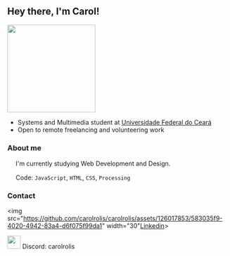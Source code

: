 ## Hey there, I'm Carol!

<img src="https://github.com/carolrolis/carolrolis/assets/126017853/0957bfc7-196b-4bc4-8978-42318c2f7aad" width="200">

* Systems and Multimedia student at [Universidade Federal do Ceará](https://ufc.br)
* Open to remote freelancing and volunteering work

### About me
<img src="https://github.com/carolrolis/carolrolis/assets/126017853/26a6faed-db1f-42d5-b43d-2a7ee1b2e219" width="15"> I'm currently studying Web Development and Design.
<img src="https://github.com/carolrolis/carolrolis/assets/126017853/26a6faed-db1f-42d5-b43d-2a7ee1b2e219" width="15">

<img src="https://github.com/carolrolis/carolrolis/assets/126017853/26a6faed-db1f-42d5-b43d-2a7ee1b2e219" width="15"> Code: `JavaScript`, `HTML`, `CSS`, `Processing`
<img src="https://github.com/carolrolis/carolrolis/assets/126017853/26a6faed-db1f-42d5-b43d-2a7ee1b2e219" width="15">

### Contact

<img src="https://github.com/carolrolis/carolrolis/assets/126017853/583035f9-4020-4942-83a4-d6f075f99da1" width="30"[Linkedin](https://www.linkedin.com/in/ana-carolina-de-sousa-furtado/)> 

<img src="https://github.com/carolrolis/carolrolis/assets/126017853/792112cc-0e72-4038-b8ff-f360690759b7" width="30"> Discord: carolrolis
